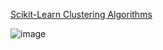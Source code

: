 [Scikit-Learn Clustering Algorithms](https://scikit-learn.org/stable/modules/clustering.html)

![image](https://user-images.githubusercontent.com/49842813/161968938-dcb6f7b0-afad-4294-89aa-a59b300aeea5.png)

